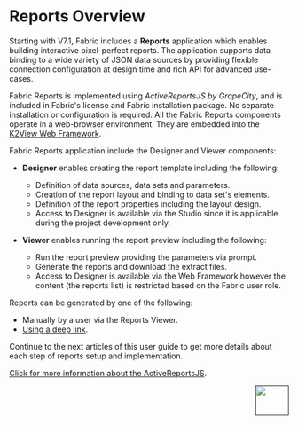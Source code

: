 # Reports Overview

Starting with V7.1, Fabric includes a **Reports** application which enables building interactive pixel-perfect reports. The application supports data binding to a wide variety of JSON data sources by providing flexible connection configuration at design time and rich API for advanced use-cases.

Fabric Reports is implemented using *ActiveReportsJS by GrapeCity*, and is included in Fabric's license and Fabric installation package. No separate installation or configuration is required. All the Fabric Reports components operate in a web-browser environment. They are embedded into the [K2View Web Framework](/articles/30_web_framework/01_web_framework_overview.html).  

Fabric Reports application include the Designer and Viewer components:

* **Designer** enables creating the report template including the following: 
  - Definition of data sources, data sets and parameters.
  - Creation of the report layout and binding to data set's elements.
  - Definition of the report properties including the layout design.
  - Access to Designer is available via the Studio since it is applicable during the project development only. 

* **Viewer** enables running the report preview including the following:
  - Run the report preview providing the parameters via prompt. 
  - Generate the reports and download the extract files.
  - Access to Designer is available via the Web Framework however the content (the reports 	list) is restricted based on the Fabric user role.

Reports can be generated by one of the following: 

* Manually by a user via the Reports Viewer.
* [Using a deep link](06_report_execution_guidelines.md#reports-generation-using-deep-link).

Continue to the next articles of this user guide to get more details about each step of reports setup and implementation.

[Click for more information about the ActiveReportsJS](https://www.grapecity.com/activereportsjs/demos/).

[<img align="right" width="60" height="54" src="/articles/images/Next.png">]() 
